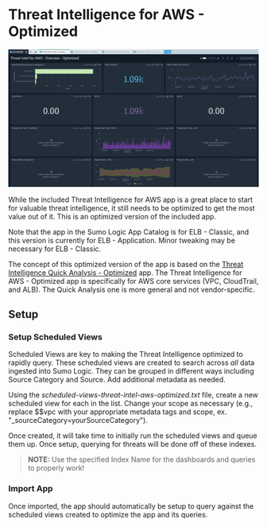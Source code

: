# Threat Intelligence for AWS - Optimized

![Screenshot-Threat-Intel-for-AWS-Overview-Optimized](Screenshots/Screenshot-Threat-Intel-for-AWS-Overview-Optimized.png)

While the included Threat Intelligence for AWS app is a great place to start for valuable threat intelligence, it still needs to be optimized to get the most value out of it.  This is an optimized version of the included app.

Note that the app in the Sumo Logic App Catalog is for ELB - Classic, and this version is currently for ELB - Application. Minor tweaking may be necessary for ELB - Classic.

The concept of this optimized version of the app is based on the [Threat Intelligence Quick Analysis - Optimized](https://github.com/SumoLogic/sumologic-content/tree/master/Sumo-Logic-Tools/Threat_Intelligence_Optimized) app. The Threat Intelligence for AWS - Optimized app is specifically for AWS core services (VPC, CloudTrail, and ALB). The Quick Analysis one is more general and not vendor-specific.

## Setup

### Setup Scheduled Views

Scheduled Views are key to making the Threat Intelligence optimized to rapidly query.  These scheduled views are created to search across *all* data ingested into Sumo Logic. They can be grouped in different ways including Source Category and Source.  Add additional metadata as needed.  

Using the *scheduled-views-threat-intel-aws-optimized.txt* file, create a new scheduled view for each in the list. Change your scope as necessary (e.g., replace $$vpc with your appropriate metadata tags and scope, ex. "_sourceCategory=yourSourceCategory").

Once created, it will take time to initially run the scheduled views and queue them up.  Once setup, querying for threats will be done off of these indexes. 

>**NOTE:**
Use the specified Index Name for the dashboards and queries to properly work!

### Import App

Once imported, the app should automatically be setup to query against the scheduled views created to optimize the app and its queries.
